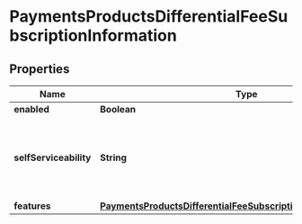 
# PaymentsProductsDifferentialFeeSubscriptionInformation

## Properties
Name | Type | Description | Notes
------------ | ------------- | ------------- | -------------
**enabled** | **Boolean** |  |  [optional]
**selfServiceability** | **String** | Indicates if the organization can enable this product using self service.  Possible values: - SELF_SERVICEABLE - NOT_SELF_SERVICEABLE - SELF_SERVICE_ONLY |  [optional]
**features** | [**PaymentsProductsDifferentialFeeSubscriptionInformationFeatures**](PaymentsProductsDifferentialFeeSubscriptionInformationFeatures.md) |  |  [optional]



